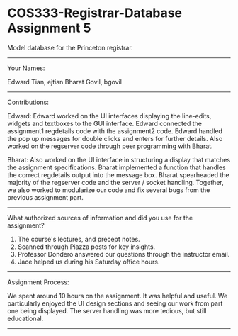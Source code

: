 # COS333-Registrar-Database Assignment 5
Model database for the Princeton registrar.

------------------------------------------------------------------------
Your Names:

Edward Tian, ejtian
Bharat Govil, bgovil

------------------------------------------------------------------------
Contributions:

Edward: Edward worked on the UI interfaces displaying the line-edits,  
widgets and textboxes to the GUI interface. Edward connected the
assignment1 regdetails code with the assignment2 code. Edward handled the
pop up messages for double clicks and enters for further details. Also 
worked on the regserver code through peer programming with Bharat.

Bharat: Also worked on the UI interface in structuring a display that 
matches the assignment specifications. Bharat implemented a function 
that handles the correct regdetails output into the message box. Bharat
spearheaded the majority of the regserver code and the server / socket
handling. Together, we also worked to modularize our code and fix 
several bugs from the previous assignment part. 

------------------------------------------------------------------------
What authorized sources of information and did you use for the assignment?

1) The course's lectures, and precept notes. 
2) Scanned through Piazza posts for key insights.
3) Professor Dondero answered our questions through the instructor email.
4) Jace helped us during his Saturday office hours.

------------------------------------------------------------------------
Assignment Process:

We spent around 10 hours on the assignment. It was helpful and useful.
We particularly enjoyed the UI design sections and seeing our work from
part one being displayed. The server handling was more tedious, but still
educational.

------------------------------------------------------------------------
